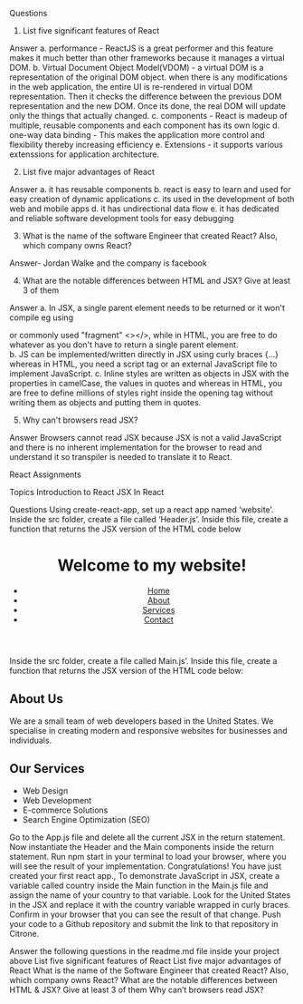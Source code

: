 Questions
1. List five significant features of React

Answer
a. performance - ReactJS is a great performer and this feature makes it much better than other frameworks because it manages a virtual DOM.
b. Virtual Document Object Model(VDOM) - a virtual DOM is a representation of the original DOM object. when there is any modifications in the web application, the entire UI is re-rendered in virtual DOM representation. Then it checks the difference between the previous DOM representation and the new DOM. Once its done, the real DOM will update only the things that actually changed.
c. components - React is madeup of multiple, reusable components and each component has its own logic
d. one-way data binding - This makes the application more control and flexibility thereby increasing efficiency
e. Extensions - it supports various extenssions for application architecture.

2. List five major advantages of React

Answer
a. it has reusable components
b. react is easy to learn and used for easy creation of dynamic applications
c. its used in the development of both web and mobile apps
d. it has undirectional data flow
e. it has dedicated and reliable software development tools for easy debugging


3. What is the name of the software Engineer that created React? Also, which company owns React?

Answer- Jordan Walke and the company is facebook

4. What are the notable differences between HTML and JSX? Give at least 3 of them

Answer
a. In JSX, a single parent element needs to be returned or it won't compile eg using <div></div> or commonly used "fragment" <></>, while in HTML, you are free to do whatever as you don't have to return a single parent element.  
b. JS can be implemented/written directly in JSX using curly braces {...} whereas in HTML, you need a script tag or an external JavaScript file to implement JavaScript.
c. Inline styles are written as objects in JSX with the properties in camelCase, the values in quotes and whereas in HTML, you are free to define millions of styles right inside the opening tag without writing them as objects and putting them in quotes.



5. Why can't browsers read JSX?

Answer
Browsers cannot read JSX because JSX is not a valid JavaScript and there is no inherent implementation for the browser to read and understand it so transpiler is needed to translate it to React.







React Assignments

Topics
Introduction to React
JSX In React

Questions
Using create-react-app, set up a react app named ‘website’. 
Inside the src folder, create a file called ‘Header.js’. Inside this file, create a function that returns the JSX version of the HTML code below 
<header>
     <h1>Welcome to my website!</h1>
     <nav>
       <ul>
         <li><a href="#">Home</a></li>
         <li><a href="#">About</a></li>
         <li><a href="#">Services</a></li>
         <li><a href="#">Contact</a></li>
       </ul>
     </nav>
   </header>


Inside the src folder, create a file called Main.js’. Inside this file, create a function that returns the JSX version of the HTML code below:
<main>
     <section>
       <h2>About Us</h2>
       <p>
         We are a small team of web developers based in the United States. We
         specialise in creating modern and responsive websites for businesses
         and individuals.
       </p>
     </section>
     <section>
       <h2>Our Services</h2>
       <ul>
         <li>Web Design</li>
         <li>Web Development</li>
         <li>E-commerce Solutions</li>
         <li>Search Engine Optimization (SEO)</li>
       </ul>
     </section>
   </main>

Go to the App.js file and delete all the current JSX in the return statement. Now instantiate the Header and the Main components inside the return statement.
Run npm start in your terminal to load your browser, where you will see the result of your implementation.  Congratulations! You have just created your first react app.,
To demonstrate JavaScript in JSX, create a variable called country inside the Main function in the Main.js file and assign the name of your country to that variable. Look for the United States in the JSX and replace it with the country variable wrapped in curly braces. Confirm in your browser that you can see the result of that change. 
Push your code to a Github repository and submit the link to that repository in Citrone.

Answer the following questions in the readme.md file inside your project above
List five significant features of React
List five major advantages of React
What is the name of the Software Engineer that created React? Also, which company owns React?
What are the notable differences between HTML & JSX? Give at least 3 of them
Why can’t browsers read JSX?






